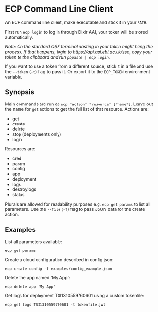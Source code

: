 # ECP Command Line Client

An ECP command line client, make executable and stick it in your `PATH`.

First run `ecp login` to log in through Elixir AAI, your token will be stored automatically. 

_Note: On the standard OSX terminal pasting in your token might hang the process. If that happens, login to https://api.aai.ebi.ac.uk/sso, copy your token to the clipboard and run `pbpaste | ecp login`._

If you want to use a token from a different source,
stick it in a file and use the `--token` (`-t`) flag to pass it. 
Or export it to the `ECP_TOKEN` environment variable.

## Synopsis

Main commands are run as `ecp *action* *resource* [*name*]`. Leave out the name for `get` actions to get the full list of that resource.
Actions are: 
 - get
 - create
 - delete
 - stop (deployments only)
 - login

Resources are: 
 - cred
 - param
 - config
 - app
 - deployment
 - logs
 - destroylogs
 - status

Plurals are allowed for readability purposes e.g. `ecp get params` to list all parameters.
Use the `--file` (`-f`) flag to pass JSON data for the create action.

## Examples

List all parameters available:

`ecp get params`

Create a cloud configuration described in config.json:

`ecp create config -f examples/config_example.json`

Delete the app named 'My App':

`ecp delete app 'My App'`

Get logs for deployment TSI1310559760601 using a custom tokenfile:

`ecp get logs TSI1310559760601 -t tokenfile.jwt`
